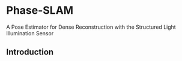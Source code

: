 # Phase-SLAM
A Pose Estimator for Dense Reconstruction with the Structured Light Illumination Sensor
## Introduction
